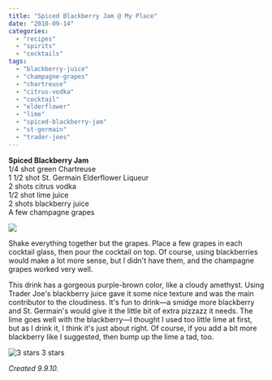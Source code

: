 ```yaml
---
title: "Spiced Blackberry Jam @ My Place"
date: "2010-09-14"
categories:
  - "recipes"
  - "spirits"
  - "cocktails"
tags:
  - "blackberry-juice"
  - "champagne-grapes"
  - "chartreuse"
  - "citrus-vodka"
  - "cocktail"
  - "elderflower"
  - "lime"
  - "spiced-blackberry-jam"
  - "st-germain"
  - "trader-joes"
---
```


**Spiced Blackberry Jam**\
1/4 shot green Chartreuse\
1 1/2 shot St. Germain Elderflower Liqueur\
2 shots citrus vodka\
1/2 shot lime juice\
2 shots blackberry juice\
A few champagne grapes

![](http://www.thegourmez.com/gourmez/photos/spicedblackberryjam.JPG)

Shake everything together but the grapes. Place a few grapes in each cocktail glass, then pour the cocktail on top. Of course, using blackberries would make a lot more sense, but I didn't have them, and the champagne grapes worked very well.

This drink has a gorgeous purple-brown color, like a cloudy amethyst. Using Trader Joe's blackberry juice gave it some nice texture and was the main contributor to the cloudiness. It's fun to drink—a smidge more blackberry and St. Germain's would give it the little bit of extra pizzazz it needs. The lime goes well with the blackberry—I thought I used too little lime at first, but as I drink it, I think it's just about right. Of course, if you add a bit more blackberry like I suggested, then bump up the lime a tad, too.




<div class="caption">

![3 stars](http://s3.amazonaws.com/thegourmez-wpmedia/2009/02/rating_avocado1.gif "rating_avocado1") 3 stars</div>


_Created 9.9.10._
